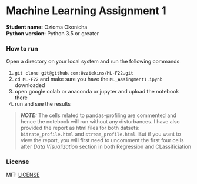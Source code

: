 # Machine Learning Assignment 1

**Student name:** Ozioma Okonicha  
**Python version:** Python 3.5 or greater 

### How to run
Open a directory on your local system and run the following commands  
1. ```git clone git@github.com:Ozziekins/ML-F22.git```  
2. ```cd ML-F22``` and make sure you have the `ML_Assingment1.ipynb` downloaded   
3. open google colab or anaconda or jupyter and upload the notebook there
4. run and see the results


> **_NOTE:_** The cells related to pandas-profiling are commented and hence the notebook will run without any disturbances. I have also provided the report as html files for both datsets: `bitrate_profile.html` and `stream_profile.html`. But if you want to view the report, you will first need to uncomment the first four cells after _Data Visualization_ section in both Regression and CLassificiation

### License  
MIT: [LICENSE](https://github.com/Ozziekins/ML-F22/blob/main/LICENSE)
